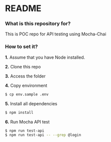 # README #

### What is this repository for? ###

This is POC repo for API testing using Mocha-Chai

### How to set it? ###

**1.** Assume that you have Node installed.

**2.** Clone this repo

**3.** Access the folder

**4.** Copy environment
```sh
$ cp env.sample .env
```

**5.** Install all dependencies
```sh
$ npm install
```

**6.** Run Mocha API test
```sh
$ npm run test-api
$ npm run test-api -- --grep @login
```
